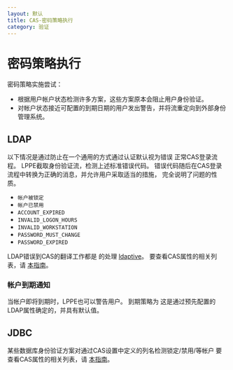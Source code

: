```yaml
---
layout: 默认
title: CAS-密码策略执行
category: 验证
---
```


# 密码策略执行

密码策略实施尝试：

- 根据用户帐户状态检测许多方案，这些方案原本会阻止用户身份验证。
- 对帐户状态接近可配置的到期日期的用户发出警告，并将流重定向到外部身份管理系统。

## LDAP

以下情况是通过防止在一个通用的方式通过认证默认视为错误 正常CAS登录流程。 LPPE截取身份验证流，检测上述标准错误代码。 错误代码随后在CAS登录流程中转换为正确的消息，并允许用户采取适当的措施， 完全说明了问题的性质。

- `帐户被锁定`
- `帐户已禁用`
- `ACCOUNT_EXPIRED`
- `INVALID_LOGON_HOURS`
- `INVALID_WORKSTATION`
- `PASSWORD_MUST_CHANGE`
- `PASSWORD_EXPIRED`

LDAP错误到CAS的翻译工作都是 的处理 [ldaptive](http://www.ldaptive.org/docs/guide/authentication/accountstate)。 要查看CAS属性的相关列表，请 [本指南](../configuration/Configuration-Properties.html#ldap-authentication)。

### 帐户到期通知

当帐户即将到期时，LPPE也可以警告用户。 到期策略为 这是通过预先配置的LDAP属性确定的，并具有默认值。

## JDBC

某些数据库身份验证方案对通过CAS设置中定义的列名检测锁定/禁用/等帐户 要查看CAS属性的相关列表，请 [本指南](../configuration/Configuration-Properties.html#database-authentication)。
